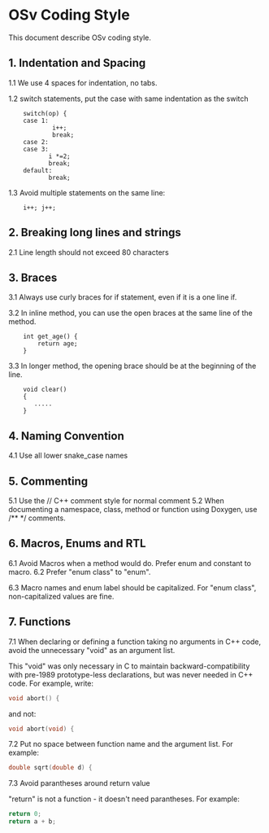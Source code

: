 # OSv Coding Style
This document describe OSv coding style.

## 1. Indentation and Spacing
1.1 We use 4 spaces for indentation, no tabs.

1.2 switch statements, put the case with same indentation as the switch
```
    switch(op) {
    case 1:
            i++;
            break;
    case 2:
    case 3:
           i *=2;
           break;
    default:
           break;
```

1.3 Avoid multiple statements on the same line:
```
    i++; j++;
```

## 2. Breaking long lines and strings
2.1 Line length should not exceed 80 characters

## 3. Braces
3.1 Always use curly braces for if statement, even if it is a one line if.

3.2 In inline method, you can use the open braces at the same line of the method.
```
    int get_age() {
        return age;
    }
```

3.3 In longer method,  the opening brace should be at the beginning of the line.
```
    void clear()
    {
       .....
    }
```

## 4. Naming Convention
4.1 Use all lower snake_case names

## 5. Commenting
5.1 Use the // C++ comment style for normal comment
5.2 When documenting a namespace, class, method or function using Doxygen, use /** */ comments.

## 6. Macros, Enums and RTL
6.1 Avoid Macros when a method would do. Prefer enum and constant to macro.
6.2 Prefer "enum class" to "enum".

6.3 Macro names and enum label should be capitalized. For "enum class",
non-capitalized values are fine.

## 7. Functions
7.1 When declaring or defining a function taking no arguments in C++ code,
avoid the unnecessary "void" as an argument list.

This "void" was only necessary in C to maintain backward-compatibility with
pre-1989 prototype-less declarations, but was never needed in C++ code.
For example, write:

```C++
void abort() {
```

and not:

```C++
void abort(void) {
```

7.2 Put no space between function name and the argument list. For example:

```C++
double sqrt(double d) {
```

7.3 Avoid parantheses around return value

"return" is not a function - it doesn't need parantheses. For example:

```C++
return 0;
return a + b;
```
